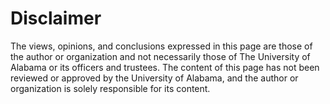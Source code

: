 Disclaimer
==========
The views, opinions, and conclusions expressed in this page are those of the
author or organization and not necessarily those of The University of Alabama or
its officers and trustees. The content of this page has not been reviewed or
approved by the University of Alabama, and the author or organization is solely
responsible for its content.
